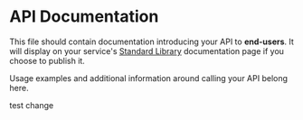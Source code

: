 # API Documentation

This file should contain documentation introducing your API to **end-users**.
It will display on your service's [Standard Library](https://stdlib.com/)
documentation page if you choose to publish it.

Usage examples and additional information around calling your API belong here.

test change 